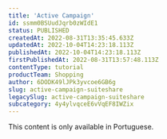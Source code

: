 ```yaml
---
title: 'Active Campaign'
id: ssmm0BSUudJqrb0zWIdE1
status: PUBLISHED
createdAt: 2022-08-31T13:35:45.633Z
updatedAt: 2022-10-04T14:23:18.113Z
publishedAt: 2022-10-04T14:23:18.113Z
firstPublishedAt: 2022-08-31T13:57:48.113Z
contentType: tutorial
productTeam: Shopping
author: 6DODK49lJPk3yvcoe6GB6g
slug: active-campaign-suiteshare
legacySlug: active-campaign-suiteshare
subcategory: 4y4ylvqceE6vVqEF8IWZix
---
```


<div class="alert alert-warning">
  <p>This content is only available in Portuguese.</p>
</div>
